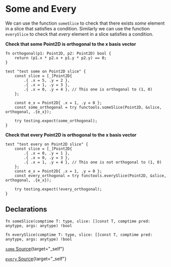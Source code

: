 # Some and Every
We can use the function `someSlice` to check that there exists _some_ element in a slice that satisfies a condition. Similarly we can use the function `everySlice` to check that _every_ element in a slice satisfies a condition.

**Check that some Point2D is orthogonal to the x basis vector**
```zig
fn orthogonal(p1: Point2D, p2: Point2D) bool {
    return (p1.x * p2.x + p1.y * p2.y) == 0;
}

test "test some on Point2D slice" {
    const slice = [_]Point2D{
        .{ .x = 5, .y = 2 },
        .{ .x = 1, .y = 3 },
        .{ .x = 0, .y = 4 }, // This one is orthogonal to (1, 0)
    };

    const e_x = Point2D{ .x = 1, .y = 0 };
    const some_orthogonal = try functools.someSlice(Point2D, &slice, orthogonal, .{e_x});

    try testing.expect(some_orthogonal);
}
```

**Check that every Point2D is orthogonal to the x basis vector**

```zig
test "test every on Point2D slice" {
    const slice = [_]Point2D{
        .{ .x = 0, .y = 1 },
        .{ .x = 0, .y = 3 },
        .{ .x = 1, .y = 4 }, // This one is not orthogonal to (1, 0)
    };
    const e_x = Point2D{ .x = 1, .y = 0 };
    const every_orthogonal = try functools.everySlice(Point2D, &slice, orthogonal, .{e_x});

    try testing.expect(!every_orthogonal);
}
```
## Declarations
```zig
fn someSlice(comptime T: type, slice: []const T, comptime pred: anytype, args: anytype) !bool

fn everySlice(comptime T: type, slice: []const T, comptime pred: anytype, args: anytype) !bool
```
[`some` Source](https://github.com/ali-shahwali/zig-functools/blob/main/src/functions/some.zig){target="_self"}

[`every` Source](https://github.com/ali-shahwali/zig-functools/blob/main/src/functions/every.zig){target="_self"}
